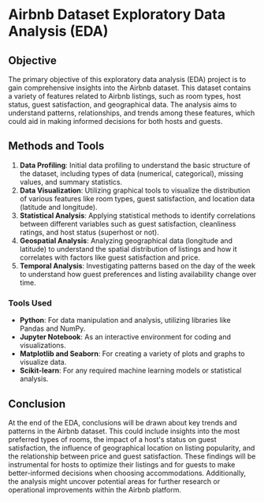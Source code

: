 # Airbnb Dataset Exploratory Data Analysis (EDA)

## Objective
The primary objective of this exploratory data analysis (EDA) project is to gain comprehensive insights into the Airbnb dataset. This dataset contains a variety of features related to Airbnb listings, such as room types, host status, guest satisfaction, and geographical data. The analysis aims to understand patterns, relationships, and trends among these features, which could aid in making informed decisions for both hosts and guests.

## Methods and Tools
1. **Data Profiling**: Initial data profiling to understand the basic structure of the dataset, including types of data (numerical, categorical), missing values, and summary statistics.
2. **Data Visualization**: Utilizing graphical tools to visualize the distribution of various features like room types, guest satisfaction, and location data (latitude and longitude).
3. **Statistical Analysis**: Applying statistical methods to identify correlations between different variables such as guest satisfaction, cleanliness ratings, and host status (superhost or not).
4. **Geospatial Analysis**: Analyzing geographical data (longitude and latitude) to understand the spatial distribution of listings and how it correlates with factors like guest satisfaction and price.
5. **Temporal Analysis**: Investigating patterns based on the day of the week to understand how guest preferences and listing availability change over time.

### Tools Used
- **Python**: For data manipulation and analysis, utilizing libraries like Pandas and NumPy.
- **Jupyter Notebook**: As an interactive environment for coding and visualizations.
- **Matplotlib and Seaborn**: For creating a variety of plots and graphs to visualize data.
- **Scikit-learn**: For any required machine learning models or statistical analysis.

## Conclusion
At the end of the EDA, conclusions will be drawn about key trends and patterns in the Airbnb dataset. This could include insights into the most preferred types of rooms, the impact of a host's status on guest satisfaction, the influence of geographical location on listing popularity, and the relationship between price and guest satisfaction. These findings will be instrumental for hosts to optimize their listings and for guests to make better-informed decisions when choosing accommodations. Additionally, the analysis might uncover potential areas for further research or operational improvements within the Airbnb platform.

